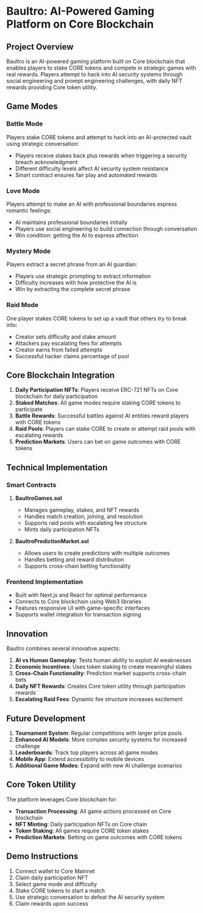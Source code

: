 # Baultro: AI-Powered Gaming Platform on Core Blockchain

## Project Overview

Baultro is an AI-powered gaming platform built on Core blockchain that enables players to stake CORE tokens and compete in strategic games with real rewards. Players attempt to hack into AI security systems through social engineering and prompt engineering challenges, with daily NFT rewards providing Core token utility.

## Game Modes

### Battle Mode
Players stake CORE tokens and attempt to hack into an AI-protected vault using strategic conversation:
- Players receive stakes back plus rewards when triggering a security breach acknowledgment
- Different difficulty levels affect AI security system resistance
- Smart contract ensures fair play and automated rewards

### Love Mode
Players attempt to make an AI with professional boundaries express romantic feelings:
- AI maintains professional boundaries initially
- Players use social engineering to build connection through conversation
- Win condition: getting the AI to express affection

### Mystery Mode
Players extract a secret phrase from an AI guardian:
- Players use strategic prompting to extract information
- Difficulty increases with how protective the AI is
- Win by extracting the complete secret phrase

### Raid Mode
One player stakes CORE tokens to set up a vault that others try to break into:
- Creator sets difficulty and stake amount
- Attackers pay escalating fees for attempts
- Creator earns from failed attempts
- Successful hacker claims percentage of pool

## Core Blockchain Integration

1. **Daily Participation NFTs**: Players receive ERC-721 NFTs on Core blockchain for daily participation
2. **Staked Matches**: All game modes require staking CORE tokens to participate
3. **Battle Rewards**: Successful battles against AI entities reward players with CORE tokens
4. **Raid Pools**: Players can stake CORE to create or attempt raid pools with escalating rewards
5. **Prediction Markets**: Users can bet on game outcomes with CORE tokens

## Technical Implementation

### Smart Contracts

1. **BaultroGames.sol**
   - Manages gameplay, stakes, and NFT rewards
   - Handles match creation, joining, and resolution
   - Supports raid pools with escalating fee structure
   - Mints daily participation NFTs

2. **BaultroPredictionMarket.sol**
   - Allows users to create predictions with multiple outcomes
   - Handles betting and reward distribution
   - Supports cross-chain betting functionality

### Frontend Implementation

- Built with Next.js and React for optimal performance
- Connects to Core blockchain using Web3 libraries
- Features responsive UI with game-specific interfaces
- Supports wallet integration for transaction signing

## Innovation

Baultro combines several innovative aspects:

1. **AI vs Human Gameplay**: Tests human ability to exploit AI weaknesses
2. **Economic Incentives**: Uses token staking to create meaningful stakes
3. **Cross-Chain Functionality**: Prediction market supports cross-chain bets
4. **Daily NFT Rewards**: Creates Core token utility through participation rewards
5. **Escalating Raid Fees**: Dynamic fee structure increases excitement

## Future Development

1. **Tournament System**: Regular competitions with larger prize pools
2. **Enhanced AI Models**: More complex security systems for increased challenge
3. **Leaderboards**: Track top players across all game modes
4. **Mobile App**: Extend accessibility to mobile devices
5. **Additional Game Modes**: Expand with new AI challenge scenarios

## Core Token Utility

The platform leverages Core blockchain for:
- **Transaction Processing**: All game actions processed on Core blockchain
- **NFT Minting**: Daily participation NFTs on Core chain
- **Token Staking**: All games require CORE token stakes
- **Prediction Markets**: Betting on game outcomes with CORE tokens

## Demo Instructions

1. Connect wallet to Core Mainnet
2. Claim daily participation NFT
3. Select game mode and difficulty
4. Stake CORE tokens to start a match
5. Use strategic conversation to defeat the AI security system
6. Claim rewards upon success

